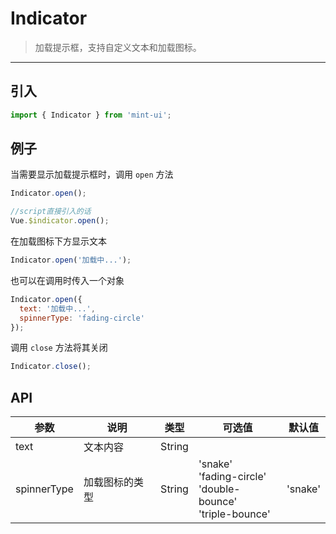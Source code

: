 # Indicator

> 加载提示框，支持自定义文本和加载图标。

-------------
## 引入

```javascript
import { Indicator } from 'mint-ui';
```

## 例子

当需要显示加载提示框时，调用 `open` 方法

```javascript
Indicator.open();

//script直接引入的话
Vue.$indicator.open();
```

在加载图标下方显示文本

```javascript
Indicator.open('加载中...');
```

也可以在调用时传入一个对象

```javascript
Indicator.open({
  text: '加载中...',
  spinnerType: 'fading-circle'
});
```

调用 `close` 方法将其关闭
```javascript
Indicator.close();
```

## API
| 参数 | 说明 | 类型 | 可选值 | 默认值 |
|------|-------|---------|-------|--------|
| text | 文本内容 | String | | |
| spinnerType | 加载图标的类型 | String | 'snake'<br>'fading-circle'<br>'double-bounce'<br>'triple-bounce' | 'snake' |
